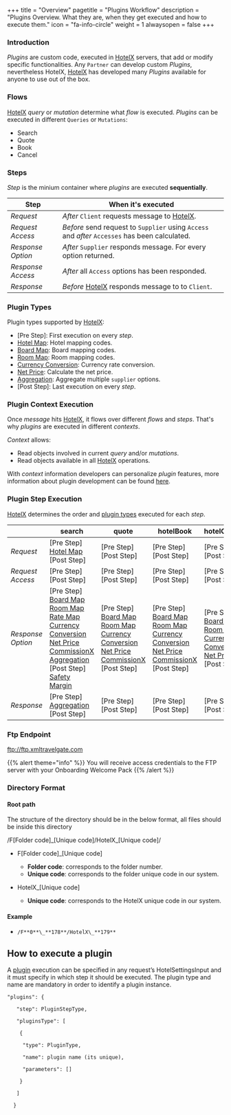 +++
title = "Overview"
pagetitle = "Plugins Workflow"
description = "Plugins Overview. What they are, when they get executed and how to execute them."
icon = "fa-info-circle"
weight = 1
alwaysopen = false
+++

### Introduction

_Plugins_ are custom code, executed in [HotelX](/hotel-x/) servers, that add or modify specific functionalities. Any `Partner` can develop custom _Plugins_, nevertheless HotelX, [HotelX](/hotel-x/) has developed many _Plugins_ available for anyone to use out of the box.

### Flows

[HotelX](/hotel-x/) _query_ or _mutation_ determine what _flow_ is executed. _Plugins_ can be executed in different `Queries` or `Mutations`:

<!-- * [search](/hotel-x/concepts/booking-flow#search)
* [quote](/hotel-x/concepts/booking-flow#quote)
* [hotelBook](/hotel-x/concepts/booking-flow#book)
* [hotelCancel](/hotel-x/concepts/management-flow#cancel) -->
* Search
* Quote
* Book
* Cancel

### Steps

_Step_ is the minium container where _plugins_ are executed **sequentially**.

| Step | When it's executed |
| --- | --- |
| _Request_ | _After_ `Client` requests message to [HotelX](/hotel-x/).|  
| _Request Access_ | _Before_ send request to `Supplier` using `Access` and _after_ `Accesses` has been calculated.|
| _Response Option_ |_After_ `Supplier` responds  message. For every option returned.|
| _Response Access_ |_After_ all `Access` options has been responded.|
| _Response_ | _Before_ [HotelX](/hotel-x/) responds message to to `Client`.|


### Plugin Types

Plugin types supported by [HotelX](/hotel-x/):

* [Pre Step]: First execution on every _step_.
* [Hotel Map](../mapping): Hotel mapping codes.
* [Board Map](../mapping): Board mapping codes.
* [Room Map](../mapping): Room mapping codes.
* [Currency Conversion](../converter): Currency rate conversion.
* [Net Price](../net-price): Calculate the net price. 
* [Aggregation](../aggregation): Aggregate multiple `supplier` options.
* [Post Step]: Last execution on every _step_.


### Plugin Context Execution

Once _message_ hits [HotelX](/hotel-x/), it flows over different _flows_ and _steps_. That's why  _plugins_ are executed in different _contexts_.

_Context_ allows:

* Read objects involved in current _query_ and/or _mutations_.
* Read objects available in all [HotelX](/hotel-x/) operations.

With _context_ information developers can personalize _plugin_ features, more information about plugin development can be found [here](../development).

### Plugin Step Execution

[HotelX](/hotel-x/) determines the order and [plugin types](#plugintypes) executed for each _step_.


| | **search** | **quote** | **hotelBook** | **hotelCancel** |
| --- | --- | --- | --- | --- |
| _Request_ | [Pre Step]<br>[Hotel Map](../mapping)<br>[Post Step]|[Pre Step]<br>[Post Step]|[Pre Step]<br>[Post Step]|[Pre Step] <br>[Post Step]|[Post Step]|[Pre Step] <br>[Post Step]|
| _Request Access_ | [Pre Step]<br>[Post Step] |[Pre Step] <br>[Post Step]|[Pre Step] <br>[Post Step]|[Pre Step] <br>[Post Step]|
| _Response Option_ |[Pre Step]<br>[Board Map](../mapping)<br>[Room Map](../mapping)<br>[Rate Map](#../rate-map)<br>[Currency Conversion](../currency-conversion)<br>[Net Price](../net-price)<br>[CommissionX](../net-price#commissionX)<br>[Aggregation](../aggregation)<br>[Post Step]<br>[Safety Margin](../safety_margin)| [Pre Step]<br>[Board Map](../mapping)<br>[Room Map](../mapping)<br>[Currency Conversion](../currency-conversion)<br>[Net Price](../net-price)<br>[CommissionX](../net-price#commissionX)<br>[Post Step]|[Pre Step]<br>[Board Map](../mapping)<br>[Room Map](../mapping)<br>[Currency Conversion](../currency-conversion)<br>[Net Price](../net-price)<br>[CommissionX](../net-price#commissionX)<br>[Post Step] |[Pre Step]<br>[Board Map](../mapping)<br>[Room Map](../mapping)<br>[Currency Conversion](../currency-conversion)<br>[Net Price](../net-price)<br>[Post Step]|
| _Response_ |[Pre Step]<br>[Aggregation](../aggregation)<br>[Post Step]|[Pre Step] <br>[Post Step]|[Pre Step] <br>[Post Step]|[Pre Step] <br>[Post Step]|



### Ftp Endpoint

ftp://ftp.xmltravelgate.com

{{% alert theme="info" %}}
You will receive access credentials to the FTP server with your Onboarding Welcome Pack
{{% /alert %}}

### Directory Format

#### Root path

The structure of the directory should be in the below format, all files should be inside this directory

/F[Folder code]\_[Unique code]/HotelX\_[Unique code]/ 

* F[Folder code]\_[Unique code] 

    * **Folder code**: corresponds to the folder number. 
    * **Unique code**: corresponds to the folder unique code in our system.

* HotelX\_[Unique code] 

    * **Unique code**: corresponds to the HotelX unique code in our system.

#### Example

* `/F**0**\_**178**/HotelX\_**179**`



## How to execute a plugin

A [plugin](/hotel-x/plugins/) execution can be specified in any request’s HotelSettingsInput and it must specify in which step it should be executed. The plugin type and name are mandatory in order to identify a plugin instance.

```
"plugins": {

   "step": PluginStepType,

   "pluginsType": [

    {

     "type": PluginType,

     "name": plugin name (its unique),

     "parameters": []

    }

   ]

  }
```
